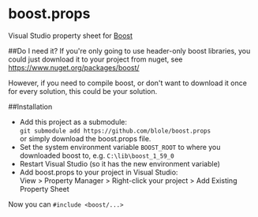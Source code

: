 # boost.props
Visual Studio property sheet for [Boost](http://www.boost.org/)

##Do I need it?
If you're only going to use header-only boost libraries, you could just download it to your project from nuget, see
https://www.nuget.org/packages/boost/

However, if you need to compile boost, or don't want to download it once for every solution, this could be your solution.

##Installation
* Add this project as a submodule:  
`git submodule add https://github.com/blole/boost.props`  
or simply download the boost.props file.
* Set the system environment variable `BOOST_ROOT` to where you downloaded boost to, e.g. `C:\lib\boost_1_59_0`
* Restart Visual Studio (so it has the new environment variable)
* Add boost.props to your project in Visual Studio:  
View > Property Manager > Right-click your project > Add Existing Property Sheet

Now you can `#include <boost/...>`
